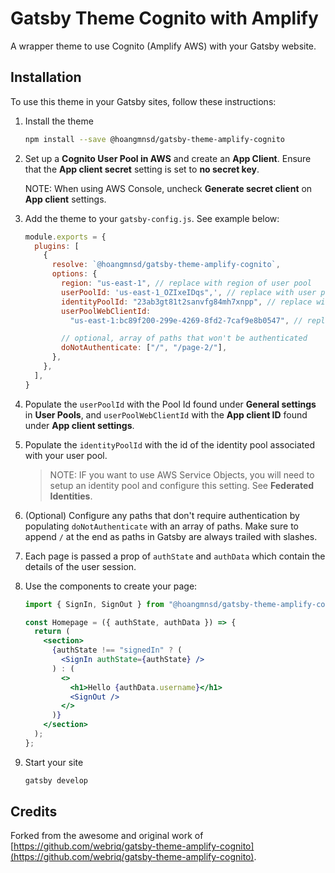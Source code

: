 # Gatsby Theme Cognito with Amplify

A wrapper theme to use Cognito (Amplify AWS) with your Gatsby website.

## Installation

To use this theme in your Gatsby sites, follow these instructions:

1. Install the theme

   ```sh
   npm install --save @hoangmnsd/gatsby-theme-amplify-cognito
   ```

2. Set up a **Cognito User Pool in AWS** and create an **App Client**. Ensure that the **App client secret** setting is set to **no secret key**.

   NOTE: When using AWS Console, uncheck **Generate secret client** on **App client** settings.

3. Add the theme to your `gatsby-config.js`. See example below:

   ```js
   module.exports = {
     plugins: [
       {
         resolve: `@hoangmnsd/gatsby-theme-amplify-cognito`,
         options: {
           region: "us-east-1", // replace with region of user pool
           userPoolId: 'us-east-1_OZIxeIDqs",', // replace with user pool id
           identityPoolId: "23ab3gt81t2sanvfg84mh7xnpp", // replace with identity pool associated with user pool
           userPoolWebClientId:
             "us-east-1:bc89f200-299e-4269-8fd2-7caf9e8b0547", // replace with app client id

           // optional, array of paths that won't be authenticated
           doNotAuthenticate: ["/", "/page-2/"],
         },
       },
     ],
   }
   ```

4. Populate the `userPoolId` with the Pool Id found under **General settings** in **User Pools**, and `userPoolWebClientId` with the **App client ID** found under **App client settings**.

5. Populate the `identityPoolId` with the id of the identity pool associated with your user pool.

   > NOTE: IF you want to use AWS Service Objects, you will need to setup an identity pool and configure this setting. See **Federated Identities**.

6. (Optional) Configure any paths that don't require authentication by populating `doNotAuthenticate` with an array of paths. Make sure to append `/` at the end as paths in Gatsby are always trailed with slashes.

7. Each page is passed a prop of `authState` and `authData` which contain the details of the user session.

8. Use the components to create your page:

   ```jsx
   import { SignIn, SignOut } from "@hoangmnsd/gatsby-theme-amplify-cognito";

   const Homepage = ({ authState, authData }) => {
     return (
       <section>
         {authState !== "signedIn" ? (
           <SignIn authState={authState} />
         ) : (
           <>
             <h1>Hello {authData.username}</h1>
             <SignOut />
           </>
         )}
       </section>
     );
   };
   ```

9. Start your site

   ```sh
   gatsby develop
   ```

## Credits

Forked from the awesome and original work of [https://github.com/webriq/gatsby-theme-amplify-cognito](https://github.com/webriq/gatsby-theme-amplify-cognito).
